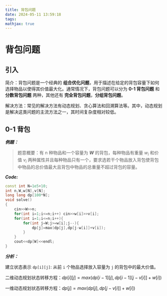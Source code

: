 ```yaml
---
title: 背包问题
date: 2024-05-11 13:59:18
tags:
mathjax: true
---
```


# 背包问题

## 引入

简介：背包问题是一个经典的 **组合优化问题**，用于描述在给定的背包容量下如何选择物品以使得其价值最大化。通常情况下，背包问题可以分为 **0-1 背包问题** 和 **分数背包问题** 两种，其他还有 **完全背包问题**，**分组背包问题**。

解决方法：常见的解决方法有动态规划、贪心算法和回溯算法等。其中，动态规划是解决这类问题的主流方法之一，其时间复杂度相对较低。

## 0-1 背包

**_例题：_**

> 题意概要：有 n 种物品和一个容量为 **_W_** 的背包，每种物品有重量 $w_i$ 和价值 $v_{i}$ 两种属性并且每种物品只有一个，要求选若干个物品放入背包使背包中物品的总价值最大且背包中物品的总重量不超过背包的容量。

**_Code:_**

```c++
const int N=1e5+10;
int n,W,w[N],v[N];
long long dp[100*N];
void solve()
{
    cin>>W>>n;
    for(int i=1;i<=n;i++) cin>>w[i]>>v[i];
    for(int i=1;i<=n;i++){
        for(int j=W;j>=w[i];j--){
            dp[j]=max(dp[j],dp[j-w[i]]+v[i]);
        }
    }
    cout<<dp[W]<<endl;
}
```
***分析：***

建立状态表示 ```dp[i][j]```: 从前 ```i``` 个物品选择放入容量为 ```j``` 的背包中的最大价值。

二维动态规划状态转移方程：$dp[i][j] = max(dp[i-1][j], dp[i-1][j-v[i]] + w[i])$

一维动态规划状态转移方程：$dp[j] = max(dp[j], dp[j - v[i]] + w[i])$

